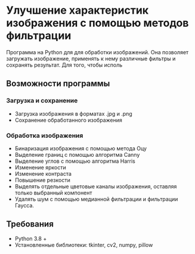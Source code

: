 # Улучшение характеристик изображения с помощью методов фильтрации
Программа на Python для для обработки изображений. Она позволяет загружать изображение, применять к нему различные фильтры и сохранять результат.
Для того, чтобы исполь

## Возможности программы

### Загрузка и сохранение
- Загрузка изображения в форматах .jpg и .png
- Сохранение обработанного изображения

### Обработка изображения
- Бинаризация изображения с помощью метода Оцу
- Выделение границ с помощью алгоритма Canny
- Выделение углов с помощью алгоритма Harris
- Изменение яркости
- Изменение контраста
- Повышение резкости
- Выделять отдельные цветовые каналы изображения, оставляя только выбранный компонент
- Удалять шум с помощью медианной фильтрации и фильтрации Гаусса.

## Требования
- Python 3.8 +
- Установленные библиотеки: tkinter, cv2, numpy, pillow
